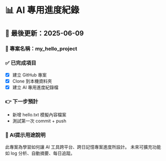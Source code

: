 # 📊 AI 專用進度紀錄

## 🔄 最後更新：2025-06-09

### 📁 專案名稱：my_hello_project

### ✅ 已完成項目
- [x] 建立 GitHub 專案
- [x] Clone 到本機資料夾
- [x] 建立 AI 專用進度紀錄檔

### 👉 下一步預計
- 新增 hello.txt 模擬內容檔案
- 測試第一次 commit + push

### 🧠 AI提示用途說明
此專案為學習如何讓 AI 工具跨平台、跨日記憶專案進度所設計。
未來可擴充功能如 log 分析、自動摘要、每日追蹤。
